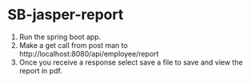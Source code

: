 # SB-jasper-report
1. Run the spring boot app.
2. Make a get call from post man to http://localhost:8080/api/employee/report
3. Once you receive a response select save a file to save and view the report in pdf.
